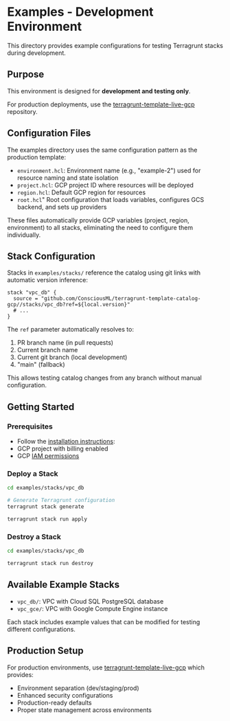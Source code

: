 # Examples - Development Environment

This directory provides example configurations for testing Terragrunt stacks during development.

## Purpose

This environment is designed for **development and testing only**.

For production deployments, use the [terragrunt-template-live-gcp](https://github.com/ConsciousML/terragrunt-template-live-gcp) repository.

## Configuration Files

The examples directory uses the same configuration pattern as the production template:

- `environment.hcl`: Environment name (e.g., "example-2") used for resource naming and state isolation
- `project.hcl`: GCP project ID where resources will be deployed  
- `region.hcl`: Default GCP region for resources
- `root.hcl`" Root configuration that loads variables, configures GCS backend, and sets up providers

These files automatically provide GCP variables (project, region, environment) to all stacks, eliminating the need to configure them individually.

## Stack Configuration

Stacks in `examples/stacks/` reference the catalog using git links with automatic version inference:

```hcl
stack "vpc_db" {
  source = "github.com/ConsciousML/terragrunt-template-catalog-gcp//stacks/vpc_db?ref=${local.version}"
  # ...
}
```

The `ref` parameter automatically resolves to:
1. PR branch name (in pull requests)
2. Current branch name  
3. Current git branch (local development)
4. "main" (fallback)

This allows testing catalog changes from any branch without manual configuration.

## Getting Started

### Prerequisites
- Follow the [installation instructions](../README.md#installation):
- GCP project with billing enabled
- GCP [IAM permissions](../bootstrap/enable_tg_github_actions/terragrunt.stack.hcl)

### Deploy a Stack
```bash
cd examples/stacks/vpc_db

# Generate Terragrunt configuration  
terragrunt stack generate

terragrunt stack run apply
```

### Destroy a Stack
```bash
cd examples/stacks/vpc_db

terragrunt stack run destroy
```

## Available Example Stacks

- `vpc_db/`: VPC with Cloud SQL PostgreSQL database
- `vpc_gce/`: VPC with Google Compute Engine instance

Each stack includes example values that can be modified for testing different configurations.

## Production Setup

For production environments, use [terragrunt-template-live-gcp](https://github.com/ConsciousML/terragrunt-template-live-gcp) which provides:
- Environment separation (dev/staging/prod)
- Enhanced security configurations  
- Production-ready defaults
- Proper state management across environments